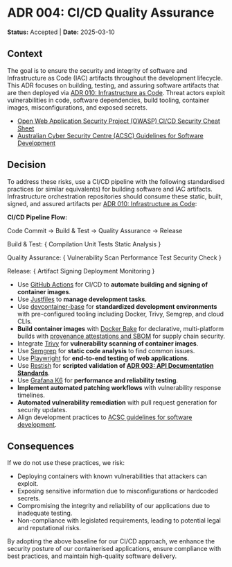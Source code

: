 # ADR 004: CI/CD Quality Assurance

**Status:** Accepted | **Date:** 2025-03-10

## Context

The goal is to ensure the security and integrity of software and
Infrastructure as Code (IAC) artifacts throughout the development
lifecycle. This ADR focuses on building, testing, and assuring software
artifacts that are then deployed via [ADR 010: Infrastructure as
Code](../operations/010-configmgmt.md). Threat actors exploit
vulnerabilities in code, software dependencies, build tooling, container
images, misconfigurations, and exposed secrets.

- [Open Web Application Security Project (OWASP) CI/CD Security Cheat
  Sheet](https://cheatsheetseries.owasp.org/cheatsheets/CI_CD_Security_Cheat_Sheet.html)
- [Australian Cyber Security Centre (ACSC) Guidelines for Software
  Development](https://www.cyber.gov.au/resources-business-and-government/essential-cyber-security/ism/cyber-security-guidelines/guidelines-software-development)

## Decision

To address these risks, use a CI/CD pipeline with the following
standardised practices (or similar equivalents) for building software
and IAC artifacts. Infrastructure orchestration repositories should
consume these static, built, signed, and assured artifacts per [ADR 010:
Infrastructure as Code](../operations/010-configmgmt.md):

**CI/CD Pipeline Flow:**

Code Commit -> Build & Test -> Quality Assurance -> Release

Build & Test: {
  Compilation
  Unit Tests
  Static Analysis
}

Quality Assurance: {
  Vulnerability Scan
  Performance Test
  Security Check
}

Release: {
  Artifact Signing
  Deployment
  Monitoring
}
- Use [GitHub
  Actions](https://docs.github.com/en/actions/about-github-actions/understanding-github-actions)
  for CI/CD to **automate building and signing of container images**.
- Use [Justfiles](https://just.systems/man/en/) to **manage development
  tasks**.
- Use [devcontainer-base](https://github.com/wagov-dtt/devcontainer-base)
  for **standardized development environments** with pre-configured
  tooling including Docker, Trivy, Semgrep, and cloud CLIs.
- **Build container images** with [Docker
  Bake](https://docs.docker.com/build/bake/) for declarative,
  multi-platform builds with [provenance attestations and
  SBOM](https://docs.docker.com/build/attestations/) for supply chain
  security.
- Integrate
  [Trivy](https://trivy.dev/latest/docs/target/container_image/) for
  **vulnerability scanning of container images**.
- Use [Semgrep](https://semgrep.dev/docs/getting-started/quickstart) for
  **static code analysis** to find common issues.
- Use [Playwright](https://playwright.dev/docs/intro) for **end-to-end
  testing of web applications**.
- Use [Restish](https://rest.sh/#/guide) for **scripted validation of
  [ADR 003: API Documentation Standards](../development/003-apis.md)**.
- Use [Grafana
  K6](https://grafana.com/docs/k6/latest/get-started/write-your-first-test/)
  for **performance and reliability testing**.
- **Implement automated patching workflows** with vulnerability response
  timelines.
- **Automated vulnerability remediation** with pull request generation
  for security updates.
- Align development practices to [ACSC guidelines for software
  development](https://www.cyber.gov.au/resources-business-and-government/essential-cyber-security/ism/cyber-security-guidelines/guidelines-software-development).

## Consequences

If we do not use these practices, we risk:

- Deploying containers with known vulnerabilities that attackers can
  exploit.
- Exposing sensitive information due to misconfigurations or hardcoded
  secrets.
- Compromising the integrity and reliability of our applications due to
  inadequate testing.
- Non-compliance with legislated requirements, leading to potential
  legal and reputational risks.

By adopting the above baseline for our CI/CD approach, we enhance the
security posture of our containerised applications, ensure compliance
with best practices, and maintain high-quality software delivery.
